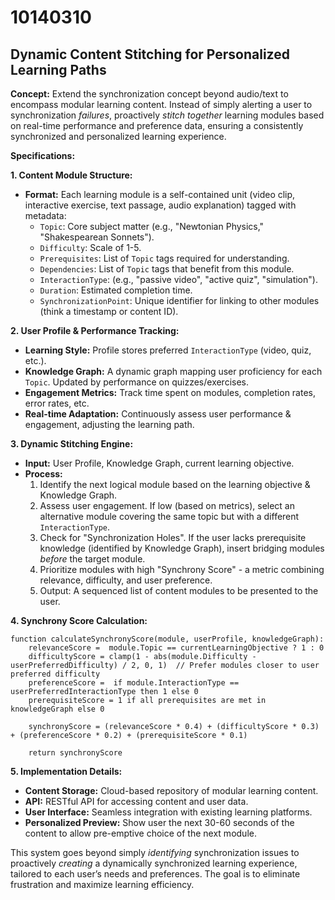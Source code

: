 # 10140310

## Dynamic Content Stitching for Personalized Learning Paths

**Concept:** Extend the synchronization concept beyond audio/text to encompass modular learning content. Instead of simply alerting a user to synchronization *failures*, proactively *stitch together* learning modules based on real-time performance and preference data, ensuring a consistently synchronized and personalized learning experience.

**Specifications:**

**1. Content Module Structure:**

*   **Format:** Each learning module is a self-contained unit (video clip, interactive exercise, text passage, audio explanation) tagged with metadata:
    *   `Topic`: Core subject matter (e.g., "Newtonian Physics," "Shakespearean Sonnets").
    *   `Difficulty`:  Scale of 1-5.
    *   `Prerequisites`: List of `Topic` tags required for understanding.
    *   `Dependencies`: List of `Topic` tags that benefit from this module.
    *   `InteractionType`: (e.g., "passive video", "active quiz", "simulation").
    *   `Duration`: Estimated completion time.
    *   `SynchronizationPoint`: Unique identifier for linking to other modules (think a timestamp or content ID).

**2. User Profile & Performance Tracking:**

*   **Learning Style:** Profile stores preferred `InteractionType` (video, quiz, etc.).
*   **Knowledge Graph:**  A dynamic graph mapping user proficiency for each `Topic`. Updated by performance on quizzes/exercises.
*   **Engagement Metrics:** Track time spent on modules, completion rates, error rates, etc.
*   **Real-time Adaptation:** Continuously assess user performance & engagement, adjusting the learning path.

**3. Dynamic Stitching Engine:**

*   **Input:** User Profile, Knowledge Graph, current learning objective.
*   **Process:**
    1.  Identify the next logical module based on the learning objective & Knowledge Graph.
    2.  Assess user engagement.  If low (based on metrics), select an alternative module covering the same topic but with a different `InteractionType`.
    3.  Check for "Synchronization Holes".  If the user lacks prerequisite knowledge (identified by Knowledge Graph), insert bridging modules *before* the target module.
    4.  Prioritize modules with high "Synchrony Score" -  a metric combining relevance, difficulty, and user preference.
    5.  Output: A sequenced list of content modules to be presented to the user.

**4.  Synchrony Score Calculation:**

```pseudocode
function calculateSynchronyScore(module, userProfile, knowledgeGraph):
    relevanceScore =  module.Topic == currentLearningObjective ? 1 : 0
    difficultyScore = clamp(1 - abs(module.Difficulty - userPreferredDifficulty) / 2, 0, 1)  // Prefer modules closer to user preferred difficulty
    preferenceScore =  if module.InteractionType == userPreferredInteractionType then 1 else 0
    prerequisiteScore = 1 if all prerequisites are met in knowledgeGraph else 0
    
    synchronyScore = (relevanceScore * 0.4) + (difficultyScore * 0.3) + (preferenceScore * 0.2) + (prerequisiteScore * 0.1)
    
    return synchronyScore
```

**5.  Implementation Details:**

*   **Content Storage:**  Cloud-based repository of modular learning content.
*   **API:**  RESTful API for accessing content and user data.
*   **User Interface:**  Seamless integration with existing learning platforms.
*    **Personalized Preview:** Show user the next 30-60 seconds of the content to allow pre-emptive choice of the next module.



This system goes beyond simply *identifying* synchronization issues to proactively *creating* a dynamically synchronized learning experience, tailored to each user’s needs and preferences.  The goal is to eliminate frustration and maximize learning efficiency.